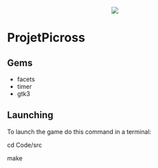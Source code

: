 <p align="center"><img src="https://github.com/bdi-carlo/ProjetPicross/blob/master/Docs/Images/LogoFinal.jpg" /></p>

# ProjetPicross

## Gems

* facets
* timer
* gtk3

## Launching

To launch the game do this command in a terminal:

cd Code/src

make
